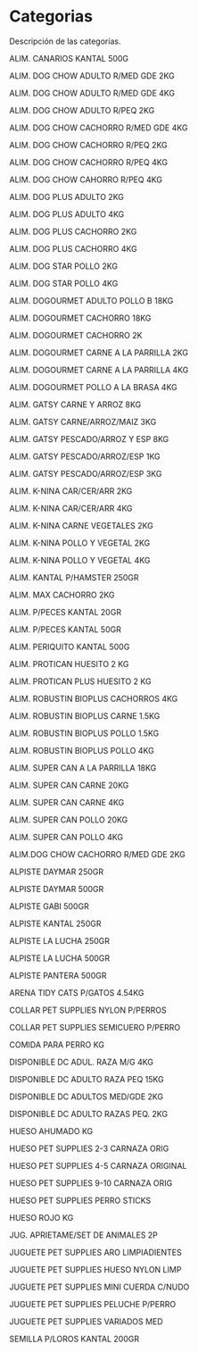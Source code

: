 # Categorias
Descripción de las categorías.

ALIM. CANARIOS KANTAL 500G

ALIM. DOG CHOW ADULTO R/MED GDE 2KG

ALIM. DOG CHOW ADULTO R/MED GDE 4KG

ALIM. DOG CHOW ADULTO R/PEQ 2KG

ALIM. DOG CHOW CACHORRO R/MED GDE 4KG

ALIM. DOG CHOW CACHORRO R/PEQ 2KG

ALIM. DOG CHOW CACHORRO R/PEQ 4KG

ALIM. DOG CHOW CAHORRO R/PEQ 4KG

ALIM. DOG PLUS ADULTO 2KG

ALIM. DOG PLUS ADULTO 4KG

ALIM. DOG PLUS CACHORRO 2KG

ALIM. DOG PLUS CACHORRO 4KG

ALIM. DOG STAR POLLO 2KG

ALIM. DOG STAR POLLO 4KG

ALIM. DOGOURMET ADULTO POLLO B 18KG

ALIM. DOGOURMET CACHORRO 18KG

ALIM. DOGOURMET CACHORRO 2K

ALIM. DOGOURMET CARNE A LA PARRILLA 2KG

ALIM. DOGOURMET CARNE A LA PARRILLA 4KG

ALIM. DOGOURMET POLLO A LA BRASA 4KG

ALIM. GATSY CARNE Y ARROZ 8KG

ALIM. GATSY CARNE/ARROZ/MAIZ 3KG

ALIM. GATSY PESCADO/ARROZ Y ESP 8KG

ALIM. GATSY PESCADO/ARROZ/ESP 1KG

ALIM. GATSY PESCADO/ARROZ/ESP 3KG

ALIM. K-NINA CAR/CER/ARR 2KG

ALIM. K-NINA CAR/CER/ARR 4KG

ALIM. K-NINA CARNE VEGETALES 2KG

ALIM. K-NINA POLLO Y VEGETAL 2KG

ALIM. K-NINA POLLO Y VEGETAL 4KG

ALIM. KANTAL P/HAMSTER 250GR

ALIM. MAX CACHORRO 2KG

ALIM. P/PECES KANTAL 20GR


ALIM. P/PECES KANTAL 50GR

ALIM. PERIQUITO KANTAL 500G

ALIM. PROTICAN HUESITO 2 KG

ALIM. PROTICAN PLUS HUESITO 2 KG

ALIM. ROBUSTIN BIOPLUS CACHORROS 4KG

ALIM. ROBUSTIN BIOPLUS CARNE 1.5KG

ALIM. ROBUSTIN BIOPLUS POLLO 1.5KG


ALIM. ROBUSTIN BIOPLUS POLLO 4KG

ALIM. SUPER CAN  A LA PARRILLA 18KG

ALIM. SUPER CAN CARNE 20KG

ALIM. SUPER CAN CARNE 4KG

ALIM. SUPER CAN POLLO 20KG

ALIM. SUPER CAN POLLO 4KG

ALIM.DOG CHOW CACHORRO R/MED GDE 2KG

ALPISTE DAYMAR 250GR

ALPISTE DAYMAR 500GR

ALPISTE GABI 500GR

ALPISTE KANTAL 250GR

ALPISTE LA LUCHA 250GR

ALPISTE LA LUCHA 500GR

ALPISTE PANTERA 500GR

ARENA TIDY CATS P/GATOS 4.54KG

COLLAR PET SUPPLIES NYLON P/PERROS

COLLAR PET SUPPLIES SEMICUERO P/PERRO

COMIDA PARA PERRO KG

DISPONIBLE DC  ADUL. RAZA M/G 4KG

DISPONIBLE DC  ADULTO RAZA PEQ 15KG

DISPONIBLE DC  ADULTOS MED/GDE 2KG

DISPONIBLE DC ADULTO RAZAS PEQ. 2KG

HUESO AHUMADO KG

HUESO PET SUPPLIES 2-3 CARNAZA ORIG

HUESO PET SUPPLIES 4-5 CARNAZA ORIGINAL

HUESO PET SUPPLIES 9-10 CARNAZA ORIG

HUESO PET SUPPLIES PERRO STICKS

HUESO ROJO KG

JUG. APRIETAME/SET DE ANIMALES 2P

JUGUETE PET SUPPLIES ARO LIMPIADIENTES

JUGUETE PET SUPPLIES HUESO NYLON LIMP

JUGUETE PET SUPPLIES MINI CUERDA C/NUDO

JUGUETE PET SUPPLIES PELUCHE P/PERRO

JUGUETE PET SUPPLIES VARIADOS MED

SEMILLA P/LOROS KANTAL 200GR
